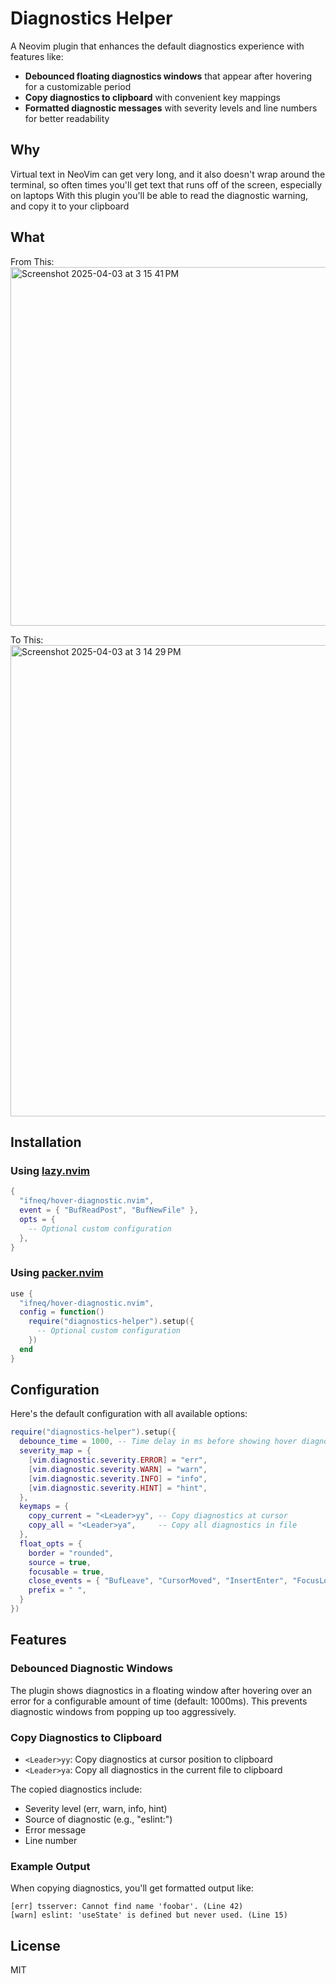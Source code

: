 # Diagnostics Helper

A Neovim plugin that enhances the default diagnostics experience with features like:

- **Debounced floating diagnostics windows** that appear after hovering for a customizable period
- **Copy diagnostics to clipboard** with convenient key mappings
- **Formatted diagnostic messages** with severity levels and line numbers for better readability

## Why
Virtual text in NeoVim can get very long, and it also doesn't wrap around the terminal, so often times you'll get text that runs off of the screen, especially on laptops
With this plugin you'll be able to read the diagnostic warning, and copy it to your clipboard

## What
From This:
<img width="574" alt="Screenshot 2025-04-03 at 3 15 41 PM" src="https://github.com/user-attachments/assets/b9e94638-dddb-44e7-996b-cda1d1f383ad" />

To This:
<img width="754" alt="Screenshot 2025-04-03 at 3 14 29 PM" src="https://github.com/user-attachments/assets/8feaf1c0-429a-4c5b-b11e-1c9520a816d7" />

## Installation

### Using [lazy.nvim](https://github.com/folke/lazy.nvim)

```lua
{
  "ifneq/hover-diagnostic.nvim",
  event = { "BufReadPost", "BufNewFile" },
  opts = {
    -- Optional custom configuration
  },
}
```

### Using [packer.nvim](https://github.com/wbthomason/packer.nvim)

```lua
use {
  "ifneq/hover-diagnostic.nvim",
  config = function()
    require("diagnostics-helper").setup({
      -- Optional custom configuration
    })
  end
}
```

## Configuration

Here's the default configuration with all available options:

```lua
require("diagnostics-helper").setup({
  debounce_time = 1000, -- Time delay in ms before showing hover diagnostics
  severity_map = {
    [vim.diagnostic.severity.ERROR] = "err",
    [vim.diagnostic.severity.WARN] = "warn",
    [vim.diagnostic.severity.INFO] = "info",
    [vim.diagnostic.severity.HINT] = "hint",
  },
  keymaps = {
    copy_current = "<Leader>yy", -- Copy diagnostics at cursor 
    copy_all = "<Leader>ya",     -- Copy all diagnostics in file
  },
  float_opts = {
    border = "rounded",
    source = true,
    focusable = true,
    close_events = { "BufLeave", "CursorMoved", "InsertEnter", "FocusLost" },
    prefix = " ",
  }
})
```

## Features

### Debounced Diagnostic Windows

The plugin shows diagnostics in a floating window after hovering over an error for a configurable amount of time (default: 1000ms). This prevents diagnostic windows from popping up too aggressively.

### Copy Diagnostics to Clipboard

- `<Leader>yy`: Copy diagnostics at cursor position to clipboard
- `<Leader>ya`: Copy all diagnostics in the current file to clipboard

The copied diagnostics include:
- Severity level (err, warn, info, hint)
- Source of diagnostic (e.g., "eslint:")
- Error message
- Line number

### Example Output

When copying diagnostics, you'll get formatted output like:

```
[err] tsserver: Cannot find name 'foobar'. (Line 42)
[warn] eslint: 'useState' is defined but never used. (Line 15)
```

## License

MIT
